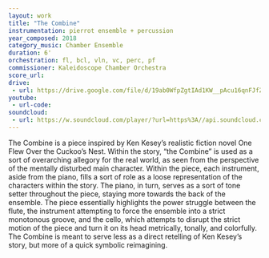 ```yaml
---
layout: work
title: "The Combine"
instrumentation: pierrot ensemble + percussion
year_composed: 2018
category_music: Chamber Ensemble
duration: 6'
orchestration: fl, bcl, vln, vc, perc, pf
commissioner: Kaleidoscope Chamber Orchestra
score_url:
drive:
 - url: https://drive.google.com/file/d/19ab0WfpZgtIAd1KW__pAcu16qnFJfZh0/preview
youtube:
 - url-code:
soundcloud: 
 - url: https://w.soundcloud.com/player/?url=https%3A//api.soundcloud.com/tracks/798007606&color=%23ff5500&auto_play=false&hide_related=false&show_comments=true&show_user=true&show_reposts=false&show_teaser=true&visual=true
---
```


The Combine is a piece inspired by Ken Kesey’s realistic fiction novel One Flew Over the Cuckoo’s Nest. Within the story, “the Combine” is used as a sort of overarching allegory for the real world, as seen from the perspective of the mentally disturbed main character. Within the piece, each instrument, aside from the piano, fills a sort of role as a loose representation of the characters within the story. The piano, in turn, serves as a sort of tone setter throughout the piece, staying more towards the back of the ensemble. The piece essentially highlights the power struggle between the flute, the instrument attempting to force the ensemble into a strict monotonous groove, and the cello, which attempts to disrupt the strict motion of the piece and turn it on its head metrically, tonally, and colorfully. The Combine is meant to serve less as a direct retelling of Ken Kesey’s story, but more of a quick symbolic reimagining.